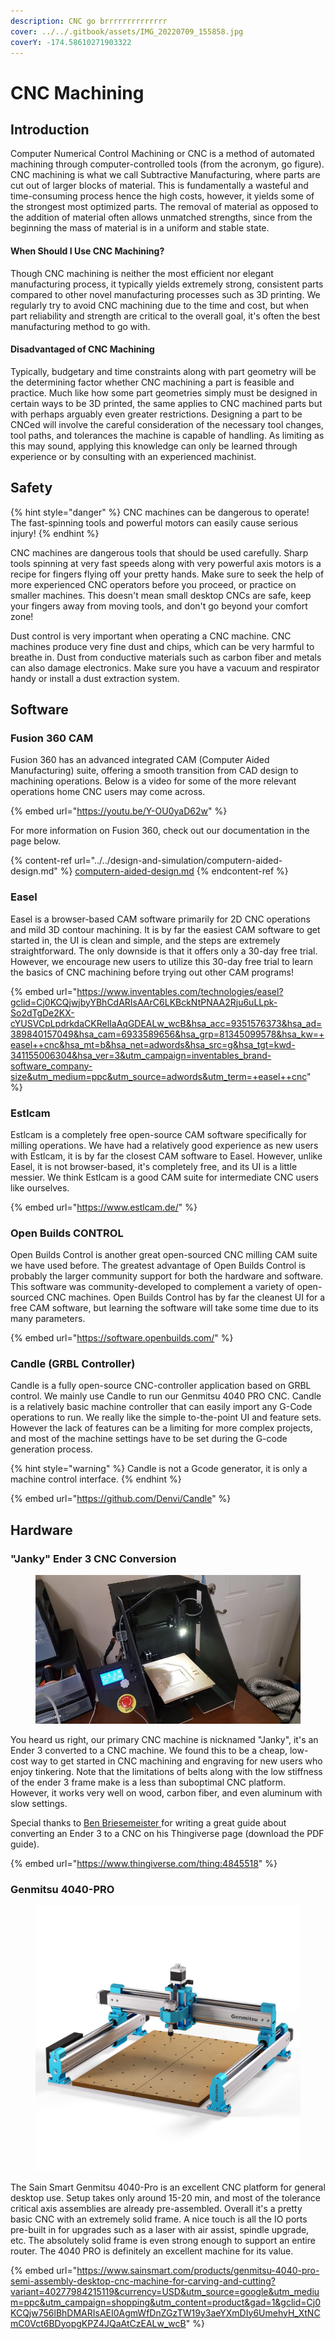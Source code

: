 ```yaml
---
description: CNC go brrrrrrrrrrrrrr
cover: ../../.gitbook/assets/IMG_20220709_155858.jpg
coverY: -174.58610271903322
---
```


# CNC Machining

## Introduction

Computer Numerical Control Machining or CNC is a method of automated machining through computer-controlled tools (from the acronym, go figure). CNC machining is what we call Subtractive Manufacturing, where parts are cut out of larger blocks of material. This is fundamentally a wasteful and time-consuming process hence the high costs, however, it yields some of the strongest most optimized parts. The removal of material as opposed to the addition of material often allows unmatched strengths, since from the beginning the mass of material is in a uniform and stable state.&#x20;

#### When Should I Use CNC Machining?

Though CNC machining is neither the most efficient nor elegant manufacturing process, it typically yields extremely strong, consistent parts compared to other novel manufacturing processes such as 3D printing. We regularly try to avoid CNC machining due to the time and cost, but when part reliability and strength are critical to the overall goal, it's often the best manufacturing method to go with.

#### Disadvantaged of CNC Machining

Typically, budgetary and time constraints along with part geometry will be the determining factor whether CNC machining a part is feasible and practice. Much like how some part geometries simply must be designed in certain ways to be 3D printed, the same applies to CNC machined parts but with perhaps arguably even greater restrictions. Designing a part to be CNCed will involve the careful consideration of the necessary tool changes, tool paths, and tolerances the machine is capable of handling. As limiting as this may sound, applying this knowledge can only be learned through experience or by consulting with an experienced machinist.

## Safety

{% hint style="danger" %}
CNC machines can be dangerous to operate! The fast-spinning tools and powerful motors can easily cause serious injury!
{% endhint %}

CNC machines are dangerous tools that should be used carefully. Sharp tools spinning at very fast speeds along with very powerful axis motors is a recipe for fingers flying off your pretty hands. Make sure to seek the help of more experienced CNC operators before you proceed, or practice on smaller machines. This doesn't mean small desktop CNCs are safe, keep your fingers away from moving tools, and don't go beyond your comfort zone!

Dust control is very important when operating a CNC machine. CNC machines produce very fine dust and chips, which can be very harmful to breathe in. Dust from conductive materials such as carbon fiber and metals can also damage electronics. Make sure you have a vacuum and respirator handy or install a dust extraction system.&#x20;

## Software

### Fusion 360 CAM

Fusion 360 has an advanced integrated CAM (Computer Aided Manufacturing) suite, offering a smooth transition from CAD design to machining operations. Below is a video for some of the more relevant operations home CNC users may come across.

{% embed url="https://youtu.be/Y-OU0yaD62w" %}

For more information on Fusion 360, check out our documentation in the page below.

{% content-ref url="../../design-and-simulation/computern-aided-design.md" %}
[computern-aided-design.md](../../design-and-simulation/computern-aided-design.md)
{% endcontent-ref %}

### Easel

Easel is a browser-based CAM software primarily for 2D CNC operations and mild 3D contour machining. It is by far the easiest CAM software to get started in, the UI is clean and simple, and the steps are extremely straightforward. The only downside is that it offers only a 30-day free trial. However, we encourage new users to utilize this 30-day free trial to learn the basics of CNC machining before trying out other CAM programs!

{% embed url="https://www.inventables.com/technologies/easel?gclid=Cj0KCQjwjbyYBhCdARIsAArC6LKBckNtPNAA2Rju6uLLpk-So2dTgDe2KX-cYUSVCpLpdrkdaCKRelIaAqGDEALw_wcB&hsa_acc=9351576373&hsa_ad=389840157049&hsa_cam=6933589656&hsa_grp=81345099578&hsa_kw=+easel++cnc&hsa_mt=b&hsa_net=adwords&hsa_src=g&hsa_tgt=kwd-341155006304&hsa_ver=3&utm_campaign=inventables_brand-software_company-size&utm_medium=ppc&utm_source=adwords&utm_term=+easel++cnc" %}

### Estlcam

Estlcam is a completely free open-source CAM software specifically for milling operations. We have had a relatively good experience as new users with Estlcam, it is by far the closest CAM software to Easel. However, unlike Easel, it is not browser-based, it's completely free, and its UI is a little messier. We think Estlcam is a good CAM suite for intermediate CNC users like ourselves.&#x20;

{% embed url="https://www.estlcam.de/" %}

### Open Builds CONTROL

Open Builds Control is another great open-sourced CNC milling CAM suite we have used before. The greatest advantage of Open Builds Control is probably the larger community support for both the hardware and software. This software was community-developed to complement a variety of open-sourced CNC machines. Open Builds Control has by far the cleanest UI for a free CAM software, but learning the software will take some time due to its many parameters.

{% embed url="https://software.openbuilds.com/" %}

### Candle (GRBL Controller)

Candle is a fully open-source CNC-controller application based on GRBL control. We mainly use Candle to run our Genmitsu 4040 PRO CNC. Candle is a relatively basic machine controller that can easily import any G-Code operations to run. We really like the simple to-the-point UI and feature sets. However the lack of features can be a limiting for more complex projects, and most of the machine settings have to be set during the G-code generation process.&#x20;

{% hint style="warning" %}
Candle is not a Gcode generator, it is only a machine control interface.&#x20;
{% endhint %}

{% embed url="https://github.com/Denvi/Candle" %}

## Hardware

### "Janky" Ender 3 CNC Conversion

<figure><img src="../../.gitbook/assets/20220312_205214.jpg" alt=""><figcaption></figcaption></figure>

You heard us right, our primary CNC machine is nicknamed "Janky", it's an Ender 3 converted to a CNC machine. We found this to be a cheap, low-cost way to get started in CNC machining and engraving for new users who enjoy tinkering. Note that the limitations of belts along with the low stiffness of the ender 3 frame make is a less than suboptimal CNC platform. However, it works very well on wood, carbon fiber, and even aluminum with slow settings.&#x20;

Special thanks to [Ben ](https://www.thingiverse.com/thinngimaker)[Briesemeister](https://www.thingiverse.com/thinngimaker)[ ](https://www.thingiverse.com/thinngimaker)for writing a great guide about converting an Ender 3 to a CNC on his Thingiverse page (download the PDF guide).

{% embed url="https://www.thingiverse.com/thing:4845518" %}

### Genmitsu 4040-PRO

<figure><img src="../../.gitbook/assets/61UuAcMlcsL.jpg" alt=""><figcaption></figcaption></figure>

The Sain Smart Genmitsu 4040-Pro is an excellent CNC platform for general desktop use. Setup takes only around 15-20 min, and most of the tolerance critical axis assemblies are already pre-assembled. Overall it's a pretty basic CNC with an extremely solid frame. A nice touch is all the IO ports pre-built in for upgrades such as a laser with air assist, spindle upgrade, etc. The absolutely solid frame is even strong enough to support an entire router. The 4040 PRO is definitely an excellent machine for its value.&#x20;

{% embed url="https://www.sainsmart.com/products/genmitsu-4040-pro-semi-assembly-desktop-cnc-machine-for-carving-and-cutting?variant=40277984215119&currency=USD&utm_source=google&utm_medium=ppc&utm_campaign=shopping&utm_content=product&gad=1&gclid=Cj0KCQjw756lBhDMARIsAEI0AgmWfDnZGzTW19y3aeYXmDIy6UmehyH_XtNCmC0Vct6BDyopgKPZ4JQaAtCzEALw_wcB" %}
